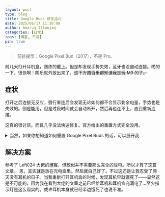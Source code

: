 ```yaml
---
layout: post
type: blog
title: Google Buds 修复指北
date: 2025/06/17 11:10:00
author: Amaruq·Illaujaq
categories: [日常]
tags: [博客, 日常]
pin: true
---
```


> 前排提示：Google Pixel Bud（2017），不是 Pro。

前几天打开耳机盒，熟练的戴上。但是却发现手势失效，蓝牙也没自动连接。啪的一下，很快啊！阴乐就外放出来了。~~这下方圆百里都知道我是玩 M3 的了。~~

## 症状

打开之后连接无反应，强行重连后会发现无论如何都不会显示剩余电量，手势也是失效的。倒是能用，但是过段时间就会自动断开，然后再也连不上，直到重新连接。

这真的很讨厌。而且几乎没法快速修复。官方给出的重置方式完全没用。


<details>
  <summary>当然，如果你想知道如何重置 Google Pixel Buds 的话，可以展开我</summary>

  ### 重置充电盒
  1. 将耳机取出。
  2. 按住充电盒上的按钮。应该能够看到你的充电盒的白色电量指示灯常量。
  3. 继续长按约 40 秒。此时你的指示灯应该早就熄灭了，但是请继续按住。
  4. 此时你应该能够看到橘红色灯光快速闪烁 7 次，此时已经完成重置。

  这种重置方案通常用于解决耳机盒内部问题导致无法充电。

  ### 重置耳机
  1. 将耳机放回充电盒。
  2. 保持按住充电盒上的按钮，就像是尝试让它开始匹配那样。
  3. 继续按住约 30 秒，随后会发出一道声音。

  其实我也不知道这是为了什么，因为我确实还没遇到过那么多问题。这还是我第一次遇到问题。

</details>

<p />

## 解决方案

参考了 Left024 大佬的[博客](https://left024.github.io/%E4%BF%AE%E5%A4%8D-pixel-buds-%E6%96%AD%E8%BF%9E%EF%BC%8C%E6%89%8B%E5%8A%BF%E5%A4%B1%E6%95%88%E7%AD%89%E9%97%AE%E9%A2%98/)，但貌似并不需要那么完全的放电。所以才有了这篇文章。
恩，其实就是放在充电盒里。然后就自己好了。不过这还是让我忍受了两天没有耳机的日子。当我重新打开耳机盒的时候，发现耳机早就饿死了——显然这是不可能的，因为我在看到大佬的文章之前已经给耳机和耳机盒充满电了...至少指示灯是这么现实的。或许耳机本身就已经半边饿死了也说不准。

